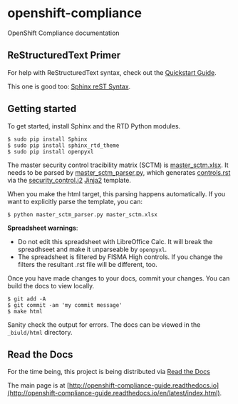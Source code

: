 # openshift-compliance
OpenShift Compliance documentation

## ReStructuredText Primer

For help with ReStructuredText syntax, check out the [Quickstart Guide](http://docutils.sourceforge.net/docs/user/rst/quickstart.html).

This one is good too: [Sphinx reST Syntax](http://thomas-cokelaer.info/tutorials/sphinx/rest_syntax.html).

## Getting started

To get started, install Sphinx and the RTD Python modules.

```
$ sudo pip install Sphinx
$ sudo pip install sphinx_rtd_theme
$ sudo pip install openpyxl
```

The master security control tracibility matrix (SCTM) is [master_sctm.xlsx](master_sctm.xlsx). It needs to be parsed by [master_sctm_parser.py](master_sctm_parser.py), which generates [controls.rst](controls.rst) via the [security_control.j2](security_control.j2) [Jinja2](http://jinja.pocoo.org/docs/dev/) template.

When you make the html target, this parsing happens automatically. If you want to explicitly parse the template, you can:

```
$ python master_sctm_parser.py master_sctm.xlsx
```

**Spreadsheet warnings**: 
* Do not edit this spreadsheet with LibreOffice Calc. It will break the spreadhseet and make it unparseable by ```openpyxl```. 
* The spreadsheet is filtered by FISMA High controls. If you change the filters the resultant .rst file will be different, too.

Once you have made changes to your docs, commit your changes. You can build the docs to view locally.

```
$ git add -A
$ git commit -am 'my commit message'
$ make html
```

Sanity check the output for errors. The docs can be viewed in the ```_biuld/html``` directory.

## Read the Docs

For the time being, this project is being distributed via [Read the Docs](http://readthedocs.org)

The main page is at [http://openshift-compliance-guide.readthedocs.io](http://openshift-compliance-guide.readthedocs.io/en/latest/index.html).

